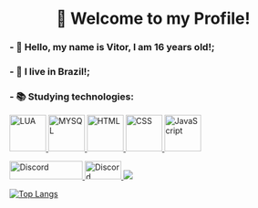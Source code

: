 <h1 align="center">👋 Welcome to my Profile!</h1>


<h3>- 👋 Hello, my name is Vitor, I am 16 years old!;</h3>


<h3>- 🏡 I live in Brazil!;</h3>


<h3>- 📚 Studying technologies:<br></h3>
  <a href="https://www.lua.org/" rel="nofollow">
  <img alt="LUA" width="64em" height="64em" src="https://cdn.discordapp.com/attachments/721221375922143265/866441822951833660/1024px-Lua-Logo.png" style="max-width:100%;">
  </a>
  <a href="https://www.mysql.com/" rel="nofollow">
  <img alt="MYSQL" width="64em" height="64em" src="https://cdn.jsdelivr.net/gh/devicons/devicon/icons/mysql/mysql-original.svg" style="max-width:100%;">
  </a>
  <a href="https://www.w3.org/standards/webdesign/htmlcss.html" rel="nofollow">
  <img alt="HTML" width="64em" height="64em" src="https://cdn.jsdelivr.net/gh/devicons/devicon/icons/html5/html5-original-wordmark.svg" style="max-width:100%;">
  </a>
  <a href="https://www.w3.org/standards/webdesign/htmlcss.html" rel="nofollow">
  <img alt="CSS" width="64em" height="64em" src="https://cdn.jsdelivr.net/gh/devicons/devicon/icons/css3/css3-original-wordmark.svg" style="max-width:100%;">
  </a>
  <a href="https://www.javascript.com/" rel="nofollow">
  <img alt="JavaScript" width="64em" height="64em" src="https://cdn.discordapp.com/attachments/721221375922143265/866440747812519976/javascript.png" style="max-width:100%;">
  </a>
 <p></p>
<a href="https://discord.com/channels/@me/866453096384954378" rel="nofollow">
<img width="128em" height="32em" alt="Discord" src="https://img.shields.io/static/v1?style=flat&amp;logo=discord&amp;logoColor=white&amp;color=%237289DA&amp;label=&amp;message=KFS%239611" style="max-width:100%;">
</a>

<a href="https://www.youtube.com/channel/UCDpHKrT1TpQemcsJDOVhxVw" rel="nofollow">
<img  width="64em" height="32em" alt="Discord" src="https://img.shields.io/static/v1?style=flat&amp;logo=youtube&amp;logoColor=white&amp;color=%23FF0000&amp;label=&amp;message=KFS" style="max-width:100%;">
</a>

<img src="https://github-readme-stats.vercel.app/api?username=vitorKFS&show_icons=true&theme=dracula">

[![Top Langs](https://github-readme-stats.vercel.app/api/top-langs/?username=anuraghazra&layout=compact)](https://github.com/anuraghazra/github-readme-stats)

